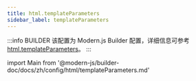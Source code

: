 ```yaml
---
title: html.templateParameters
sidebar_label: templateParameters
---
```


:::info BUILDER
该配置为 Modern.js Builder 配置，详细信息可参考 [html.templateParameters](https://modernjs.dev/builder/api/config-html.html#html-templateparameters)。
:::

import Main from '@modern-js/builder-doc/docs/zh/config/html/templateParameters.md'

<Main />
